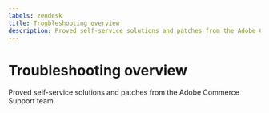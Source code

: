 ```yaml
---
labels: zendesk
title: Troubleshooting overview
description: Proved self-service solutions and patches from the Adobe Commerce Support team.
---
```


# Troubleshooting overview

Proved self-service solutions and patches from the Adobe Commerce Support team.
